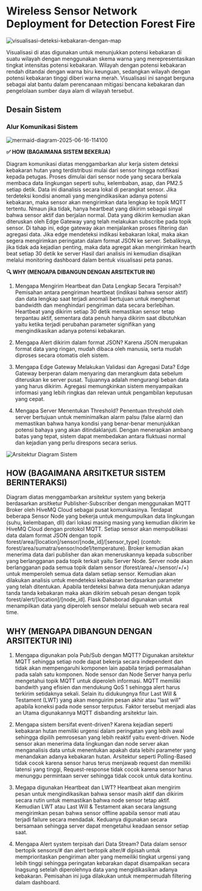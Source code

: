 # **Wireless Sensor Network Deployment for Detection Forest Fire**
![visualisasi-deteksi-kebakaran-dengan-map](https://github.com/user-attachments/assets/7dc9b8fa-0f12-4eb0-a94a-c372d92221da)

Visualisasi di atas digunakan untuk menunjukkan potensi kebakaran di suatu wilayah dengan menggunakan skema warna yang merepresentasikan tingkat intensitas potensi kebakaran. Wilayah dengan potensi kebakaran rendah ditandai dengan warna biru keunguan, sedangkan wilayah dengan potensi kebakaran tinggi diberi warna merah. Visualisasi ini sangat berguna sebagai alat bantu dalam perencanaan mitigasi bencana kebakaran dan pengelolaan sumber daya alam di wilayah tersebut.

## Desain Sistem

### **Alur Komunikasi Sistem**
![mermaid-diagram-2025-06-16-114100](https://github.com/user-attachments/assets/64c317a1-71cf-47df-9fbe-1dfe3b0b2341)


**✅ HOW (BAGAIMANA SISTEM BEKERJA)**

Diagram komunikasi diatas menggambarkan alur kerja sistem deteksi kebakaran hutan yang terdistribusi mulai dari sensor hingga notifikasi kepada petugas. 
Proses dimulai dari sensor node yang secara berkala membaca data lingkungan seperti suhu, kelembaban, asap, dan PM2.5 setiap detik. 
Data ini dianalisis secara lokal di perangkat sensor. Jika terdeteksi kondisi anomali yang mengindikasikan adanya potensi kebakaran, 
maka sensor akan mengirimkan data lengkap ke topik MQTT tertentu. Nmaun jika tidak, hanya heartbeat yang dikirim sebagai sinyal bahwa sensor aktif dan berjalan normal. 
Data yang dikirim kemudian akan diteruskan oleh Edge Gateway yang telah melakukan subscribe pada topik sensor. Di tahap ini, edge gateway akan menjalankan proses filtering dan agregasi data.
Jika edge mendeteksi indikasi kebakaran lokal, maka akan segera mengirimkan peringatan dalam format JSON ke server. Sebaliknya, jika tidak ada kejadian penting, maka data agregat akan mengirimkan hearth beat setiap 30 detik ke server 
Hasil dari analisis ini kemudian disajikan melalui monitoring dashboard dalam bentuk visualisasi peta panas. 

**🔍 WHY (MENGAPA DIBANGUN DENGAN ARSITEKTUR INI)**
1. Mengapa Mengirim Heartbeat dan Data Lengkap Secara Terpisah?
Pemisahan antara pengiriman heartbeat (indikasi bahwa sensor aktif) dan data lengkap saat terjadi anomali bertujuan untuk menghemat bandwidth dan menghindari pengiriman data secara berlebihan. Heartbeat yang dikirim setiap 30 detik memastikan sensor tetap terpantau aktif, sementara data penuh hanya dikirim saat dibutuhkan yaitu ketika terjadi perubahan parameter signifikan yang mengindikasikan adanya potensi kebakaran.

2. Mengapa Alert dikirim dalam format JSON?
Karena JSON merupakan format data yang ringan, mudah dibaca oleh manusia, serta mudah diproses secara otomatis oleh sistem.

3. Mengapa Edge Gateway Melakukan Validasi dan Agregasi Data?
Edge Gateway berperan dalam menyaring dan merangkum data sebelum diteruskan ke server pusat. Tujuannya adalah mengurangi beban data yang harus dikirim. Agregasi memungkinkan sistem menyampaikan informasi yang lebih ringkas dan relevan untuk pengambilan keputusan yang cepat.

4. Mengapa Server Menentukan Threshold?
Penentuan threshold oleh server bertujuan untuk meminimalkan alarm palsu (false alarm) dan memastikan bahwa hanya kondisi yang benar-benar menunjukkan potensi bahaya yang akan ditindaklanjuti. Dengan menerapkan ambang batas yang tepat, sistem dapat membedakan antara fluktuasi normal dan kejadian yang perlu direspons secara serius.


![Arsitektur Diagram Sistem](https://github.com/user-attachments/assets/bc2ad243-8d75-4108-aa56-980ddc5ace09)

## HOW (BAGAIMANA ARSITKETUR SISTEM BERINTERAKSI)

Diagram diatas menggambarkan arsitektur system yang bekerja berdasarkan arsitketur Publisher-Subscriber dengan menggunakan MQTT Broker oleh HiveMQ Cloud sebagai pusat komunikasinya. Terdapat beberapa Sensor Node yang bekerja untuk mengumpulkan data lingkungan (suhu, kelembapan, dll) dari lokasi masing masing yang kemudian dikirim ke HiveMQ Cloud dengan protokol MQTT. Setiap sensor akan mempublikasi data dalam format JSON dengan topik 
forest/area/[location]/sensor/[node_id]/[sensor_type] 
(contoh: forest/area/sumatra/sensor/node1/temperature).
Broker kemudian akan menerima data dari publisher dan akan meneruskannya kepada subscriber yang berlangganan pada topik terkait yaitu Server Node. 
Server node akan berlangganan pada semua topik dalam sensor (forest/area/+/sensor/+/+) untuk memperoleh semua data dalam setiap sensor. Kemudian akan dilakukan analisis untuk mendeteksi kebakaran berdasarkan parameter yang telah ditentukan. Apabila terdeteksi bahwa data menunjukan adanya tanda tanda kebakaran maka akan dikirim sebuah pesan dengan topik forest/alert/[location]/[node_id].
Flask Dahsborad digunakan untuk menampilkan data yang diperoleh sensor melalui sebuah web secara real time.

## WHY (MENGAPA DIBANGUN DENGAN ARSITEKTUR INI)

1. Mengapa digunakan pola Pub/Sub dengan MQTT?
Digunakan arsitektur MQTT sehingga setiap node dapat bekerja secara independent dan tidak akan mempengaruhi komponen lain apabila terjadi permasalahan pada salah satu komponen. Node sensor dan Node Server hanya perlu mengetahui topik MQTT untuk diperoleh informasi. MQTT memiliki bandwith yang efisien dan mendukung QoS 1 sehingga alert harus terkirim setidaknya sekali. Selain itu didukungnya fitur Last Will & Testament (LWT) yang akan menguirim pesan akhir atau "last will" apabila koneksi pada node sensor terputus. Faktor tersebut menjadi alas an Utama digunakannya MQTT disbanding arsitektur lain. 

2. Mengapa sistem bersifat event-driven?
Karena kejadian seperti kebakaran hutan memiliki urgensi dalam peringatan yang lebih awal sehingga dipilih pemrosesan yang lebih reaktif yaitu event-driven. Node sensor akan menerima data lingkungan dan node server akan menganalisis data untuk menentukan apakah data lebihi parameter yang menandakan adanya kebakaran hutan. Arsitektur seperti Polling-Based tidak cocok karena sensor harus terus menjawab request dan memiliki latensi yang tinggi, Request-response tidak cocok karena sensor harus menunggu permintaan server sehingga tidak cocok untuk data kontinu. 

3. Megapa digunakan Heartbeat dan LWT?
Heartbeat akan mengirim pesan untuk mengindikasikan bahwa sensor masih aktif dan dikirim secara rutin untuk memastikan bahwa node sensor tetap aktif. Kemudian LWT atau Last Will & Testament akan secara langsung mengirimkan pesan bahwa sensor offline apabila sensor mati atau terjadi failure secara mendadak. Keduanya digunakan secara bersamaan sehingga server dapat mengetahui keadaan sensor setiap saat.  

4. Mengapa Alert system terpisah dari Data Stream?
Data dalam sensor bertopik sensors/# dan alert bertopik alter/# dipisah untuk memprioritaskan pengiriman alter yang memeiliki tingkat urgensi yang lebih tinggi sehingga peringatan kebarakan dapat disampaikan secara lnagsung setelah diperolehnya data yang mengidikasikan adanya kebakaran. Pemisahan ini juga dilakukan untuk mempermudah filtering dalam dashboard. 

